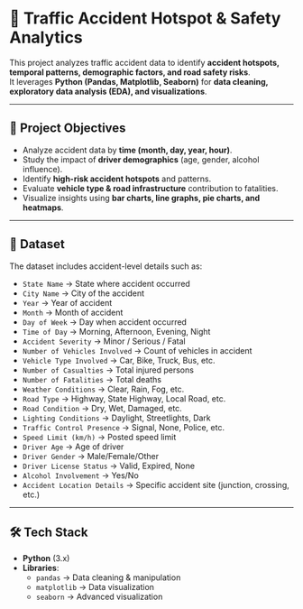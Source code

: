 # 🚦 Traffic Accident Hotspot & Safety Analytics  

This project analyzes traffic accident data to identify **accident hotspots, temporal patterns, demographic factors, and road safety risks**.  
It leverages **Python (Pandas, Matplotlib, Seaborn)** for **data cleaning, exploratory data analysis (EDA), and visualizations**.  

---

## 📌 Project Objectives  
- Analyze accident data by **time (month, day, year, hour)**.  
- Study the impact of **driver demographics** (age, gender, alcohol influence).  
- Identify **high-risk accident hotspots** and patterns.  
- Evaluate **vehicle type & road infrastructure** contribution to fatalities.  
- Visualize insights using **bar charts, line graphs, pie charts, and heatmaps**.  

---

## 📂 Dataset  
The dataset includes accident-level details such as:  

- `State Name` → State where accident occurred  
- `City Name` → City of the accident  
- `Year` → Year of accident  
- `Month` → Month of accident  
- `Day of Week` → Day when accident occurred  
- `Time of Day` → Morning, Afternoon, Evening, Night  
- `Accident Severity` → Minor / Serious / Fatal  
- `Number of Vehicles Involved` → Count of vehicles in accident  
- `Vehicle Type Involved` → Car, Bike, Truck, Bus, etc.  
- `Number of Casualties` → Total injured persons  
- `Number of Fatalities` → Total deaths  
- `Weather Conditions` → Clear, Rain, Fog, etc.  
- `Road Type` → Highway, State Highway, Local Road, etc.  
- `Road Condition` → Dry, Wet, Damaged, etc.  
- `Lighting Conditions` → Daylight, Streetlights, Dark  
- `Traffic Control Presence` → Signal, None, Police, etc.  
- `Speed Limit (km/h)` → Posted speed limit  
- `Driver Age` → Age of driver  
- `Driver Gender` → Male/Female/Other  
- `Driver License Status` → Valid, Expired, None  
- `Alcohol Involvement` → Yes/No  
- `Accident Location Details` → Specific accident site (junction, crossing, etc.)  

---

## 🛠️ Tech Stack  
- **Python** (3.x)  
- **Libraries**:  
  - `pandas` → Data cleaning & manipulation  
  - `matplotlib` → Data visualization  
  - `seaborn` → Advanced visualization  
